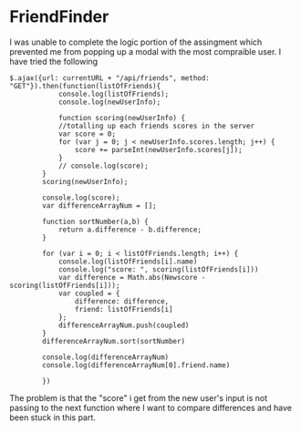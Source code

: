 # FriendFinder

I was unable to complete the logic portion of the assingment which prevented me from popping up a modal with the most compraible user. I have tried the following

    $.ajax({url: currentURL + "/api/friends", method: "GET"}).then(function(listOfFriends){
                console.log(listOfFriends);
                console.log(newUserInfo);
                
                function scoring(newUserInfo) {
                //totalling up each friends scores in the server
                var score = 0;
                for (var j = 0; j < newUserInfo.scores.length; j++) {
                    score += parseInt(newUserInfo.scores[j]);
                }
                // console.log(score);
            }
            scoring(newUserInfo);
            
            console.log(score);
            var differenceArrayNum = [];

            function sortNumber(a,b) {
                return a.difference - b.difference;
            }

            for (var i = 0; i < listOfFriends.length; i++) {
                console.log(listOfFriends[i].name)
                console.log("score: ", scoring(listOfFriends[i]))
                var difference = Math.abs(Newscore - scoring(listOfFriends[i]));
                var coupled = {
                    difference: difference,
                    friend: listOfFriends[i]
                };
                differenceArrayNum.push(coupled)
            }
            differenceArrayNum.sort(sortNumber)

            console.log(differenceArrayNum)
            console.log(differenceArrayNum[0].friend.name)                          
          
            })


The problem is that the "score" i get from the new user's input is not passing to the next function where I want to compare differences and have been stuck in this part.